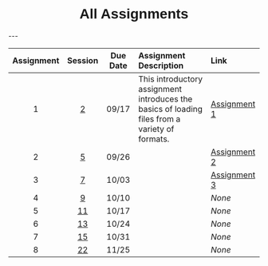 <h1  style="font-family:  Verdana,  Geneva,  sans-serif;  text-align:center;">All  Assignments</h1> 
--- 

|  Assignment  |  Session  |  Due  Date  |  Assignment  Description  |  Link  |
|  :---:  |  :---:  |  :---:  |  :-----  |  :---  |
|  1  |  [2](https://rpi-data.github.io/course-intro-ml-app/sessions/session2.html)  |  09/17  |  This  introductory  assignment  introduces  the  basics  of  loading  files  from  a  variety  of  formats.    |  [Assignment  1](https://colab.research.google.com/github/rpi-techfundamentals/spring2019-materials/blob/master/02-intro-python/hm-01/hm01.ipynb)  |
|  2  |  [5](https://rpi-data.github.io/course-intro-ml-app/sessions/session5.html)  |  09/26  |    |  [Assignment  2](https://colab.research.google.com/github/rpi-techfundamentals/spring2019-materials/blob/master/03-python/hm-02/hm02.ipynb)  |
|  3  |  [7](https://rpi-data.github.io/course-intro-ml-app/sessions/session7.html)  |  10/03  |    |  [Assignment  3](https://colab.research.google.com/github/rpi-techfundamentals/spring2019-materials/blob/master/04-viz-api-scraper/hm-03/hm03.ipynb)  |
|  4  |  [9](https://rpi-data.github.io/course-intro-ml-app/sessions/session9.html)  |  10/10  |    |  *None*  |
|  5  |  [11](https://rpi-data.github.io/course-intro-ml-app/sessions/session11.html)  |  10/17  |    |  *None*  |
|  6  |  [13](https://rpi-data.github.io/course-intro-ml-app/sessions/session13.html)  |  10/24  |    |  *None*  |
|  7  |  [15](https://rpi-data.github.io/course-intro-ml-app/sessions/session15.html)  |  10/31  |    |  *None*  |
|  8  |  [22](https://rpi-data.github.io/course-intro-ml-app/sessions/session22.html)  |  11/25  |    |  *None*  |
